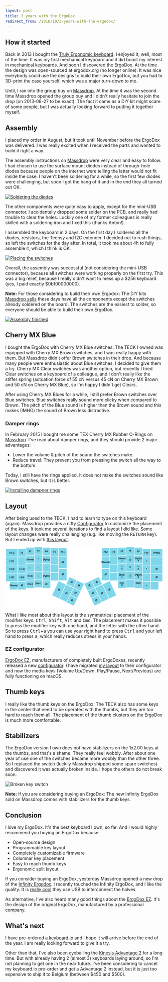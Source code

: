 ```yaml
---
layout: post
title: 3 years with the ErgoDox
redirect_from: /2016/10/3-years-with-the-ergodox/
---
```


## How it started

Back in 2013 I bought the [Truly Ergonomic keyboard](/2013/07/truly-ergonomic-full-review/).
I enjoyed it, well, most of the time. It was my first mechanical keyboard
and it did boost my interest in mechanical keyboards. And soon I
discovered the ErgoDox. At the time the design was open-sourced at
ergodox.org (no longer online). It was nice everybody could use the
designs to build their own ErgoDox, but you had to 3D-print the case
yourself, which was a major turn-down to me.

Until, I ran into the group buy on [Massdrop](https://www.massdrop.com).
At the time it was the second time Massdrop opened the
group buy and I didn't really hesitate to join the _drop_ (on
2013-08-27 to be exact). The fact it came as a DIY kit might scare of
some people, but I was actually looking forward to putting it
together myself.

## Assembly

I placed my order in August, but it took until November before the
ErgoDox was delivered. I was really excited when I received the parts
and wanted to build it right a way.

The assembly instructions on [Massdrop][1] were very clear and easy to
follow. I had chosen to use the surface mount diodes instead of
through-hole diodes because people on the internet were telling the
latter would not fit inside the case. I haven't been soldering
for a while, so the first few diodes were challenging, but soon
I got the hang of it and in the end they all turned out OK.

[![Soldering the diodes](https://c5.staticflickr.com/1/560/20267552516_739af61ee5_z.jpg)](https://flic.kr/p/wSYvfC)

The other components were quite easy to apply, except for the
mini-USB connector. I accidentally dropped some solder on the
PCB, and really had trouble to clear the holes. Luckily one of my
former colleagues is really skilled with a soldering iron and fixed
this (thanks Anton!).

I assembled the keyboard in 2 days. On the first day I soldered all
the diodes, resistors, the Teensy and I2C extender. I decided not to
rush things, so left the switches for the day after. In total, it
took me about 4h to fully assemble it, which I think is OK.

[![Placing the switches](https://c1.staticflickr.com/8/7310/11072582256_9d1acfee80_z.jpg)](https://flic.kr/p/hSrSWC)

Overall, the assembly was successful (not considering the mini-USB
connector), because all switches were working properly on the first
try. This was a big relief, because I really didn't want to mess up a
$256 keyboard (yes, I paid exactly $0b100000000).

**Note:** For those considering to build their own Ergodox: The DIY
kits [Massdrop sells][2] these days have all the components except the
switches already soldered on the board. The switches are the easiest
to solder, so everyone should be able to build their own ErgoDox.

[![Assembly finished](https://c8.staticflickr.com/4/3670/20299513271_ceee4aa181_z.jpg)](https://flic.kr/p/wVNj58)

[1]: https://keyboard-configurator.massdrop.com/ext/ergodox/assembly.php "ErgoDox Keyboard Assembly Instructions on Massdrop"
[2]: https://www.massdrop.com/buy/infinity-ergodox?referer=J5QZFC&mode=guest_open "Infinity ErgoDox Ergonomic Keyboard Kit"

## Cherry MX Blue

I bought the ErgoDox with Cherry MX Blue switches. The TECK I owned
was equipped with Cherry MX Brown switches, and I was really happy
with them. But Massdrop didn't offer Brown switches in their drop. And
because many people were enthusiastic about Blue switches, I decided
to give them a try. Cherry MX Clear switches was another option, but
recently I tried Clear switches on a keyboard of a colleague, and I
don't really like the stiffer spring (actuation force of 55 cN versus
45 cN on Cherry MX Brown and 50 cN on Cherry MX Blue), so I'm happy I
didn't get Clears.

After using Cherry MX Blues for a while, I still prefer Brown switches
over Blue switches. Blue switches really sound more clicky when
compared to Brown. The pitch of the Blue sound is higher than the
Brown sound and this makes (IMHO) the sound of Brown less distractive.

### Damper rings

In February 2015 I bought me some TEX Cherry MX Rubber O-Rings on
[Massdrop][3]. I've read about damper rings, and they should provide 2
major advantages:

 * Lower the volume & pitch of the sound the switches make.
 * Reduce travel: They prevent you from pressing the switch all the
   way to the bottom.

Today, I still have the rings applied. It does not make the switches
sound like Brown switches, but it is better.

[![Installing dampner rings](https://c2.staticflickr.com/8/7629/16661243809_e906490307_z.jpg)](https://flic.kr/p/roieji0)

[3]: https://www.massdrop.com/buy/cherry-mx-rubber-o-rings?referer=J5QZFC "Massdrop Cherry MX Rubber O-Rings group buy"

## Layout

After being used to the TECK, I had to learn to type on this
keyboard (again). Massdrop provides a nifty [Configurator][4] to
customize the placement of the keys. It took me several iterations to
find a layout I did like. Some layout changes were really challenging
(e.g. like moving the <kbd>RETURN</kbd> key). But I ended up
with [this layout][5].

[![ErgoDox keyboard layout Layer 0](/content/2016/10/ergodox-layout.png)][5]

What I like most about this layout is the symmetrical placement of
the modifier keys: <kbd>Ctrl</kbd>, <kbd>Shift</kbd>, <kbd>Alt</kbd>
and <kbd>Cmd</kbd>. The placement makes it possible to press the
modifier key with one hand, and the letter with the other hand. So to
press <kbd>Ctrl</kbd>+<kbd>a</kbd> you can use your right hand to press
<kbd>Ctrl</kbd> and your left hand to press <kbd>a</kbd>, which really
reduces stress in your hands.

[4]: https://keyboard-configurator.massdrop.com/ext/ergodox "ErgoDox Layout Configurator"
[5]: https://keyboard-configurator.massdrop.com/ext/ergodox/?referer=J5QZFC&hash=999ad39701e308b79cf7b9409e618d87

### EZ configurator

[ErgoDox EZ][6], manufacturers of completely built ErgoDoxes, recently
released a new [configurator][7]. I have migrated [my layout][8] to
their configurator and now the media keys (Volume Up/Down, Play/Pause,
Next/Previous) are fully functioning on macOS.

[6]: http://ergodox-ez.com/ "ErgoDox EZ"
[7]: http://configure.ergodox-ez.com/ "ErgoDox EZ Configurator"
[8]: http://configure.ergodox-ez.com/keyboard_layouts/kraalq "Toon's layout on ErgoDox EZ Configurator"

## Thumb keys

I really like the thumb keys on the ErgoDox. The TECK also has some
keys in the center that need to be operated with the thumbs, but they
are too hard to reach them all. The placement of the thumb clusters on
the ErgoDox is much more comfortable.

## Stabilizers

The ErgoDox version I own does not have stabilizers on the 1x2.00 keys
at the thumbs, and that's a shame. They really feel wobbly. After
about one year of use one of the switches became more wobbly than the
other three. So I replaced the switch (luckily Massdrop shipped some
spare switches) and discovered it was actually broken inside. I hope
the others do not break soon.

![Broken key switch](https://c5.staticflickr.com/6/5069/29800553580_70ed0b264b_z.jpg)

**Note:** If you are considering buying an ErgoDox: The new Infinity
ErgoDox sold on Massdrop comes with stabilizers for the thumb keys.

## Conclusion

I love my ErgoDox. It's the best keyboard I own, so far. And I would
highly recommend you buying an ErgoDox because:

 - Open-source design
 - Programmable key layout
 - Completely customizable firmware
 - Columnar key placement
 - Easy to reach thumb keys
 - Ergonomic split layout

If you consider buying an ErgoDox, yesterday Massdrop opened a
new drop of the [Infinity Ergodox][9]. I recently touched the
Infinity ErgoDox, and I like the quality. It is [really cool][10] they
use USB to interconnect the halves.

As alternative, I've also heard many good things about
the [ErgoDox EZ][11]. It's the design of the original ErgoDox,
manufactured by a professional company.

[9]: https://www.massdrop.com/buy/infinity-ergodox?referer=J5QZFC&mode=guest_open "Infinity ErgoDox Ergonomic Keyboard Kit"
[10]: https://input.club/forums/topic/infinity-ergodox-update/#post-692
[11]: http://ergodox-ez.com/ "ErgoDox EZ"


## What's next

I have pre-ordered a [keyboard.io](https://shop.keyboard.io) and I hope it
will arrive before the end of the year. I am really looking forward to
give it a try.

Other than that, I've also been eyeballing the
[Kinesis Advantage 2][12] for a long time. But with already having
2 (almost 3) keyboards laying around, so I'm not planning to get one
in the near future.
I've been considering to cancel my keyboard.io pre-order and get a
Advantage 2 instead, but it is just too expensive to ship it to
Belgium (between $450 and $500).

[12]: https://www.kinesis-ergo.com/shop/advantage2/ "Kinesis Advantage 2"
